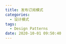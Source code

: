 ```yaml
---
title: 发布订阅模式
categories:
  - 设计模式
tags:
  - Design Patterns
date: 2020-10-01 09:50:40
---
```


<!--more-->
